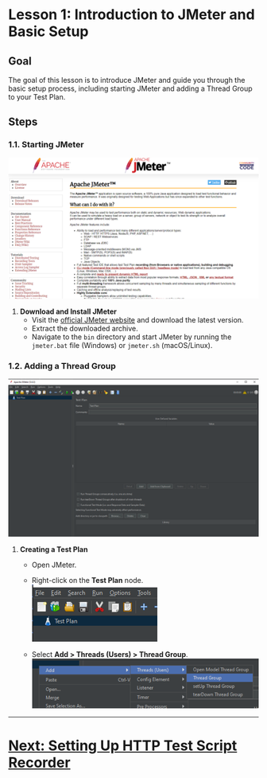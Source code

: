 # Lesson 1: Introduction to JMeter and Basic Setup

## Goal
The goal of this lesson is to introduce JMeter and guide you through the basic setup process, including starting JMeter and adding a Thread Group to your Test Plan.

## Steps

### 1.1. Starting JMeter

![jmeter-site.png](../../../srcs/jmeter/site.png)
1. **Download and Install JMeter**
    - Visit the [official JMeter website](https://jmeter.apache.org/download_jmeter.cgi) and download the latest version.
    - Extract the downloaded archive.
    - Navigate to the `bin` directory and start JMeter by running the `jmeter.bat` file (Windows) or `jmeter.sh` (macOS/Linux).

### 1.2. Adding a Thread Group
![interface.png](../../../srcs/jmeter/interface.png)
1. **Creating a Test Plan**
    - Open JMeter.
    - Right-click on the **Test Plan** node.
      <br>![test-plan.png](../../../srcs/jmeter/test-plan.png)
   
    - Select **Add > Threads (Users) > Thread Group**.
      <br>![test-plan.png](../../../srcs/jmeter/thread-group.png)

---    
# [Next: Setting Up HTTP Test Script Recorder](setting-up-http-test-script-recorder.md)
